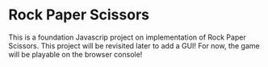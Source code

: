 # Rock Paper Scissors
This is a foundation Javascrip project on implementation of Rock Paper Scissors.
This project will be revisited later to add a GUI!
For now, the game will be playable on the browser console!